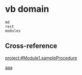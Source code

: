 # vb domain

```{toctree}
md
rest
modules
```

## Cross-reference

<project:#Module1.sampleProcedure>

[aaa](#Module1.sampleProcedure)
